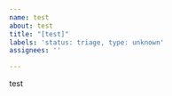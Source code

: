 ```yaml
---
name: test
about: test
title: "[test]"
labels: 'status: triage, type: unknown'
assignees: ''

---
```


test
